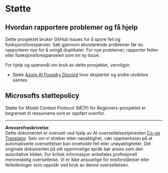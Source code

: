 <!--
CO_OP_TRANSLATOR_METADATA:
{
  "original_hash": "368870f8ab79f903ad80b6a985829516",
  "translation_date": "2025-09-18T09:04:03+00:00",
  "source_file": "SUPPORT.md",
  "language_code": "no"
}
-->
# Støtte

## Hvordan rapportere problemer og få hjelp  

Dette prosjektet bruker GitHub Issues for å spore feil og funksjonsforespørsler. Søk gjennom eksisterende 
problemer før du rapporterer nye for å unngå duplikater. For nye problemer, rapporter feilen eller 
funksjonsforespørselen som en ny Issue.

For hjelp og spørsmål om bruk av dette prosjektet, vennligst:
- Sjekk [Azure AI Foundry Discord](https://discord.com/invite/ByRwuEEgH4) hvor eksperter og andre utviklere samles

## Microsofts støttepolicy  

Støtte for Model Context Protocol (MCP) for Beginners-prosjektet er begrenset til ressursene som er oppført ovenfor.

---

**Ansvarsfraskrivelse**:  
Dette dokumentet er oversatt ved hjelp av AI-oversettelsestjenesten [Co-op Translator](https://github.com/Azure/co-op-translator). Selv om vi streber etter nøyaktighet, vær oppmerksom på at automatiserte oversettelser kan inneholde feil eller unøyaktigheter. Det originale dokumentet på sitt opprinnelige språk bør anses som den autoritative kilden. For kritisk informasjon anbefales profesjonell menneskelig oversettelse. Vi er ikke ansvarlige for misforståelser eller feiltolkninger som oppstår ved bruk av denne oversettelsen.